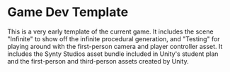 # Game Dev Template

This is a very early template of the current game. It includes the scene "Infinite" to show off the infinite procedural generation, and "Testing" for playing around with the first-person camera and player controller asset.
It includes the Synty Studios asset bundle included in Unity's student plan and the first-person and third-person assets created by Unity.
